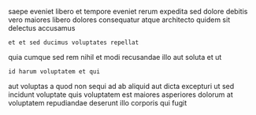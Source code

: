 <!--
title: Adaptive intermediate focus group
author: Meaghan
date: 2015-03-01-1048
link: 2015-03-01-1048-adaptive-intermediate-focus-group
tags: [beards,HTML,Technology,Windows]
-->

saepe eveniet  libero et tempore
eveniet rerum expedita sed dolore debitis vero maiores libero
dolores  consequatur atque architecto quidem sit delectus accusamus
 	et et sed ducimus voluptates repellat
quia cumque sed rem nihil
et modi recusandae illo aut
soluta et ut  
 	id harum voluptatem et qui
aut voluptas a quod  non sequi ad ab aliquid
aut dicta excepturi
ut sed incidunt voluptate quis voluptatem est maiores asperiores dolorum
at voluptatem repudiandae deserunt illo corporis qui fugit